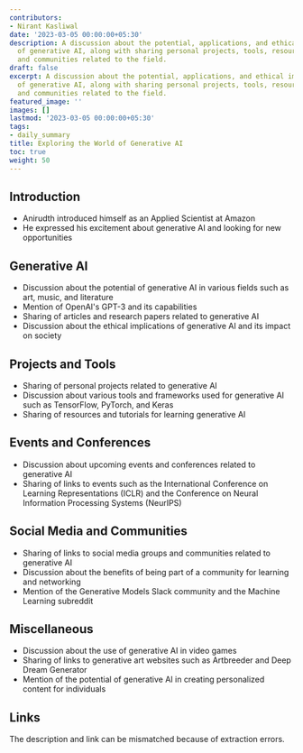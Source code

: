 ```yaml
---
contributors:
- Nirant Kasliwal
date: '2023-03-05 00:00:00+05:30'
description: A discussion about the potential, applications, and ethical implications
  of generative AI, along with sharing personal projects, tools, resources, events,
  and communities related to the field.
draft: false
excerpt: A discussion about the potential, applications, and ethical implications
  of generative AI, along with sharing personal projects, tools, resources, events,
  and communities related to the field.
featured_image: ''
images: []
lastmod: '2023-03-05 00:00:00+05:30'
tags:
- daily_summary
title: Exploring the World of Generative AI
toc: true
weight: 50
---
```


## Introduction
- Anirudth introduced himself as an Applied Scientist at Amazon
- He expressed his excitement about generative AI and looking for new opportunities

## Generative AI
- Discussion about the potential of generative AI in various fields such as art, music, and literature
- Mention of OpenAI's GPT-3 and its capabilities
- Sharing of articles and research papers related to generative AI
- Discussion about the ethical implications of generative AI and its impact on society

## Projects and Tools
- Sharing of personal projects related to generative AI
- Discussion about various tools and frameworks used for generative AI such as TensorFlow, PyTorch, and Keras
- Sharing of resources and tutorials for learning generative AI

## Events and Conferences
- Discussion about upcoming events and conferences related to generative AI
- Sharing of links to events such as the International Conference on Learning Representations (ICLR) and the Conference on Neural Information Processing Systems (NeurIPS)

## Social Media and Communities
- Sharing of links to social media groups and communities related to generative AI
- Discussion about the benefits of being part of a community for learning and networking
- Mention of the Generative Models Slack community and the Machine Learning subreddit

## Miscellaneous
- Discussion about the use of generative AI in video games
- Sharing of links to generative art websites such as Artbreeder and Deep Dream Generator
- Mention of the potential of generative AI in creating personalized content for individuals

## Links
The description and link can be mismatched because of extraction errors.

